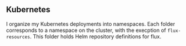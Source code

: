 ## Kubernetes

I organize my Kubernetes deployments into namespaces. Each folder corresponds to a namespace on the cluster, with the execption of `flux-resources`. This folder holds Helm repository definitions for flux.